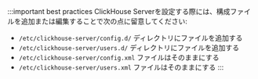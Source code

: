 :::important best practices
ClickHouse Serverを設定する際には、構成ファイルを追加または編集することで次の点に留意してください:
- `/etc/clickhouse-server/config.d/` ディレクトリにファイルを追加する
- `/etc/clickhouse-server/users.d/` ディレクトリにファイルを追加する
- `/etc/clickhouse-server/config.xml` ファイルはそのままにする
- `/etc/clickhouse-server/users.xml` ファイルはそのままにする 
:::
